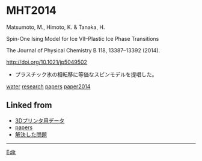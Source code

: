 # MHT2014

Matsumoto, M., Himoto, K. & Tanaka, H.

Spin-One Ising Model for Ice VII–Plastic Ice Phase Transitions

The Journal of Physical Chemistry B 118, 13387–13392 (2014).

http://doi.org/10.1021/jp5049502


* プラスチック氷の相転移に等価なスピンモデルを提唱した。

[](https://youtu.be/vlHsFhXvb1k)



[water](water.md) [research](research.md) [papers](papers.md) [paper2014](paper2014.md)



## Linked from

* [3Dプリンタ用データ](3Dプリンタ用データ.md)
* [papers](papers.md)
* [解決した問題](解決した問題.md)


----
[Edit](https://github.com/vitroid/vitroid.github.io/edit/master/MD/MHT2014.md)
